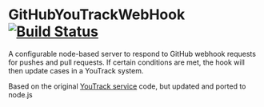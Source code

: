 ﻿# GitHubYouTrackWebHook [![Build Status](https://secure.travis-ci.org/hasaki/GitHubYouTrackWebHook.png?branch=master)](http://travis-ci.org/hasaki/GitHubYouTrackWebHook)

A configurable node-based server to respond to GitHub webhook requests for pushes and pull requests. If certain conditions are met, the hook will then update cases in a YouTrack system.

Based on the original [YouTrack service](https://github.com/github/github-services/blob/master/lib/services/you_track.rb) code, but updated and ported to node.js

